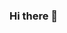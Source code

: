 ### Hi there 👋

<!--<h1 align="center">Hi 👋, I'm Manan Nasa</h1>
<h3 align="center">I want to learn more about coading</h3>

- 🔭 I’m in my 1 year in BTech course in UPES, Dehradun.
- 🌱 I’m presently learning  github
- 💬My hobbies are photography

- ⚡ Fun fact about me :   *I love coading*
